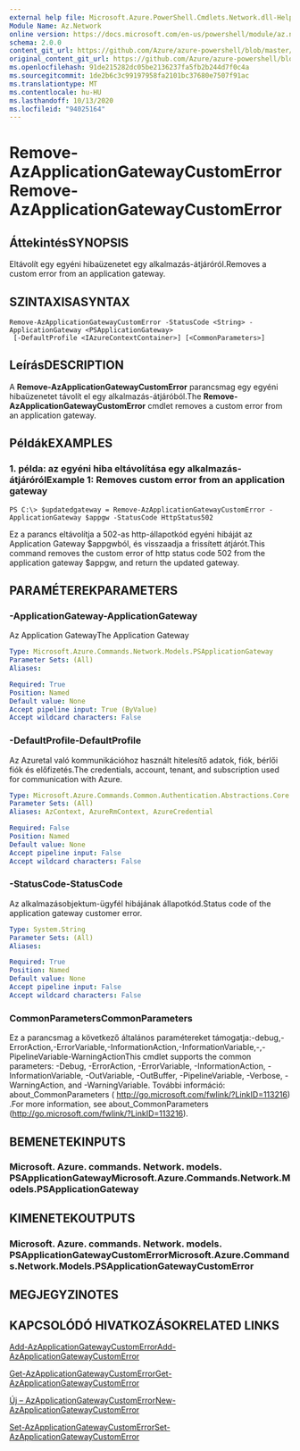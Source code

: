 ```yaml
---
external help file: Microsoft.Azure.PowerShell.Cmdlets.Network.dll-Help.xml
Module Name: Az.Network
online version: https://docs.microsoft.com/en-us/powershell/module/az.network/remove-azapplicationgatewaycustomerror
schema: 2.0.0
content_git_url: https://github.com/Azure/azure-powershell/blob/master/src/Network/Network/help/Remove-AzApplicationGatewayCustomError.md
original_content_git_url: https://github.com/Azure/azure-powershell/blob/master/src/Network/Network/help/Remove-AzApplicationGatewayCustomError.md
ms.openlocfilehash: 91de215282dc05be2136237fa5fb2b244d7f0c4a
ms.sourcegitcommit: 1de2b6c3c99197958fa2101bc37680e7507f91ac
ms.translationtype: MT
ms.contentlocale: hu-HU
ms.lasthandoff: 10/13/2020
ms.locfileid: "94025164"
---
```

# <span data-ttu-id="31a69-101">Remove-AzApplicationGatewayCustomError</span><span class="sxs-lookup"><span data-stu-id="31a69-101">Remove-AzApplicationGatewayCustomError</span></span>

## <span data-ttu-id="31a69-102">Áttekintés</span><span class="sxs-lookup"><span data-stu-id="31a69-102">SYNOPSIS</span></span>
<span data-ttu-id="31a69-103">Eltávolít egy egyéni hibaüzenetet egy alkalmazás-átjáróról.</span><span class="sxs-lookup"><span data-stu-id="31a69-103">Removes a custom error from an application gateway.</span></span>

## <span data-ttu-id="31a69-104">SZINTAXISA</span><span class="sxs-lookup"><span data-stu-id="31a69-104">SYNTAX</span></span>

```
Remove-AzApplicationGatewayCustomError -StatusCode <String> -ApplicationGateway <PSApplicationGateway>
 [-DefaultProfile <IAzureContextContainer>] [<CommonParameters>]
```

## <span data-ttu-id="31a69-105">Leírás</span><span class="sxs-lookup"><span data-stu-id="31a69-105">DESCRIPTION</span></span>
<span data-ttu-id="31a69-106">A **Remove-AzApplicationGatewayCustomError** parancsmag egy egyéni hibaüzenetet távolít el egy alkalmazás-átjáróból.</span><span class="sxs-lookup"><span data-stu-id="31a69-106">The **Remove-AzApplicationGatewayCustomError** cmdlet removes a custom error from an application gateway.</span></span>

## <span data-ttu-id="31a69-107">Példák</span><span class="sxs-lookup"><span data-stu-id="31a69-107">EXAMPLES</span></span>

### <span data-ttu-id="31a69-108">1. példa: az egyéni hiba eltávolítása egy alkalmazás-átjáróról</span><span class="sxs-lookup"><span data-stu-id="31a69-108">Example 1: Removes custom error from an application gateway</span></span>
```
PS C:\> $updatedgateway = Remove-AzApplicationGatewayCustomError -ApplicationGateway $appgw -StatusCode HttpStatus502
```

<span data-ttu-id="31a69-109">Ez a parancs eltávolítja a 502-as http-állapotkód egyéni hibáját az Application Gateway $appgwból, és visszaadja a frissített átjárót.</span><span class="sxs-lookup"><span data-stu-id="31a69-109">This command removes the custom error of http status code 502 from the application gateway $appgw, and return the updated gateway.</span></span>

## <span data-ttu-id="31a69-110">PARAMÉTEREK</span><span class="sxs-lookup"><span data-stu-id="31a69-110">PARAMETERS</span></span>

### <span data-ttu-id="31a69-111">-ApplicationGateway</span><span class="sxs-lookup"><span data-stu-id="31a69-111">-ApplicationGateway</span></span>
<span data-ttu-id="31a69-112">Az Application Gateway</span><span class="sxs-lookup"><span data-stu-id="31a69-112">The Application Gateway</span></span>

```yaml
Type: Microsoft.Azure.Commands.Network.Models.PSApplicationGateway
Parameter Sets: (All)
Aliases:

Required: True
Position: Named
Default value: None
Accept pipeline input: True (ByValue)
Accept wildcard characters: False
```

### <span data-ttu-id="31a69-113">-DefaultProfile</span><span class="sxs-lookup"><span data-stu-id="31a69-113">-DefaultProfile</span></span>
<span data-ttu-id="31a69-114">Az Azuretal való kommunikációhoz használt hitelesítő adatok, fiók, bérlői fiók és előfizetés.</span><span class="sxs-lookup"><span data-stu-id="31a69-114">The credentials, account, tenant, and subscription used for communication with Azure.</span></span>

```yaml
Type: Microsoft.Azure.Commands.Common.Authentication.Abstractions.Core.IAzureContextContainer
Parameter Sets: (All)
Aliases: AzContext, AzureRmContext, AzureCredential

Required: False
Position: Named
Default value: None
Accept pipeline input: False
Accept wildcard characters: False
```

### <span data-ttu-id="31a69-115">-StatusCode</span><span class="sxs-lookup"><span data-stu-id="31a69-115">-StatusCode</span></span>
<span data-ttu-id="31a69-116">Az alkalmazásobjektum-ügyfél hibájának állapotkód.</span><span class="sxs-lookup"><span data-stu-id="31a69-116">Status code of the application gateway customer error.</span></span>

```yaml
Type: System.String
Parameter Sets: (All)
Aliases:

Required: True
Position: Named
Default value: None
Accept pipeline input: False
Accept wildcard characters: False
```

### <span data-ttu-id="31a69-117">CommonParameters</span><span class="sxs-lookup"><span data-stu-id="31a69-117">CommonParameters</span></span>
<span data-ttu-id="31a69-118">Ez a parancsmag a következő általános paramétereket támogatja:-debug,-ErrorAction,-ErrorVariable,-InformationAction,-InformationVariable,-,-PipelineVariable-WarningAction</span><span class="sxs-lookup"><span data-stu-id="31a69-118">This cmdlet supports the common parameters: -Debug, -ErrorAction, -ErrorVariable, -InformationAction, -InformationVariable, -OutVariable, -OutBuffer, -PipelineVariable, -Verbose, -WarningAction, and -WarningVariable.</span></span> <span data-ttu-id="31a69-119">További információ: about_CommonParameters ( http://go.microsoft.com/fwlink/?LinkID=113216) .</span><span class="sxs-lookup"><span data-stu-id="31a69-119">For more information, see about_CommonParameters (http://go.microsoft.com/fwlink/?LinkID=113216).</span></span>

## <span data-ttu-id="31a69-120">BEMENETEK</span><span class="sxs-lookup"><span data-stu-id="31a69-120">INPUTS</span></span>

### <span data-ttu-id="31a69-121">Microsoft. Azure. commands. Network. models. PSApplicationGateway</span><span class="sxs-lookup"><span data-stu-id="31a69-121">Microsoft.Azure.Commands.Network.Models.PSApplicationGateway</span></span>

## <span data-ttu-id="31a69-122">KIMENETEK</span><span class="sxs-lookup"><span data-stu-id="31a69-122">OUTPUTS</span></span>

### <span data-ttu-id="31a69-123">Microsoft. Azure. commands. Network. models. PSApplicationGatewayCustomError</span><span class="sxs-lookup"><span data-stu-id="31a69-123">Microsoft.Azure.Commands.Network.Models.PSApplicationGatewayCustomError</span></span>

## <span data-ttu-id="31a69-124">MEGJEGYZI</span><span class="sxs-lookup"><span data-stu-id="31a69-124">NOTES</span></span>

## <span data-ttu-id="31a69-125">KAPCSOLÓDÓ HIVATKOZÁSOK</span><span class="sxs-lookup"><span data-stu-id="31a69-125">RELATED LINKS</span></span>

[<span data-ttu-id="31a69-126">Add-AzApplicationGatewayCustomError</span><span class="sxs-lookup"><span data-stu-id="31a69-126">Add-AzApplicationGatewayCustomError</span></span>](./Add-AzApplicationGatewayCustomError.md)

[<span data-ttu-id="31a69-127">Get-AzApplicationGatewayCustomError</span><span class="sxs-lookup"><span data-stu-id="31a69-127">Get-AzApplicationGatewayCustomError</span></span>](./Get-AzApplicationGatewayCustomError.md)

[<span data-ttu-id="31a69-128">Új – AzApplicationGatewayCustomError</span><span class="sxs-lookup"><span data-stu-id="31a69-128">New-AzApplicationGatewayCustomError</span></span>](./New-AzApplicationGatewayCustomError.md)

[<span data-ttu-id="31a69-129">Set-AzApplicationGatewayCustomError</span><span class="sxs-lookup"><span data-stu-id="31a69-129">Set-AzApplicationGatewayCustomError</span></span>](./Set-AzApplicationGatewayCustomError.md)
